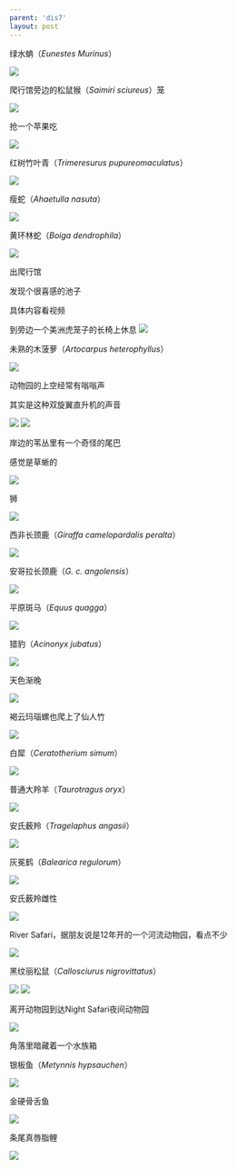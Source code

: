 ```yaml
---
parent: 'dis7'
layout: post
---
```

绿水蚺（<i>Eunestes Murinus</i>）

<img class='disc' src='https://i.postimg.cc/fRKnMkgM/277.jpg'>

爬行馆旁边的松鼠猴（<i>Saimiri sciureus</i>）笼

<img class='disc' src='https://i.postimg.cc/FKWMJ84q/278.jpg'>

抢一个苹果吃

<img class='disc' src='https://i.postimg.cc/HLkGnHfX/279.jpg'>

红树竹叶青（<i>Trimeresurus pupureomaculatus</i>）

<img class='disc' src='https://i.postimg.cc/fLV67CWb/280.jpg'>

瘦蛇（<i>Ahaetulla nasuta</i>）

<img class='disc' src='https://i.postimg.cc/zB44xh3F/281.jpg'>

黄环林蛇（<i>Boiga dendrophila</i>）

<img class='disc' src='https://i.postimg.cc/Zn322qdt/282.jpg'>

出爬行馆

发现个很喜感的池子

具体内容看视频


到旁边一个美洲虎笼子的长椅上休息
<img class='disc' src='https://i.postimg.cc/zDRsVxPt/283.jpg'>

未熟的木菠萝（<i>Artocarpus heterophyllus</i>）

<img class='disc' src='https://i.postimg.cc/vHrCvcy5/284.jpg'>

动物园的上空经常有嗡嗡声

其实是这种双旋翼直升机的声音

<img class='disc' src='https://i.postimg.cc/wj9Z4gxZ/285.jpg'>

<img class='disc' src='https://i.postimg.cc/QxGR5c2X/286.jpg'>

岸边的苇丛里有一个奇怪的尾巴

感觉是草蜥的

<img class='disc' src='https://i.postimg.cc/YC8VJZh9/287.jpg'>

狮

<img class='disc' src='https://i.postimg.cc/7L6cD92N/288.jpg'>

西非长颈鹿（<i>Giraffa camelopardalis peralta</i>）

<img class='disc' src='https://i.postimg.cc/pd6SdjQM/289.jpg'>

安哥拉长颈鹿（<i>G. c. angolensis</i>）

<img class='disc' src='https://i.postimg.cc/Hx8h8L3c/290.jpg'>

平原斑马（<i>Equus quagga</i>）

<img class='disc' src='https://i.postimg.cc/XqMDf0D2/291.jpg'>

猎豹（<i>Acinonyx jubatus</i>）

<img class='disc' src='https://i.postimg.cc/6qdbz1kB/292.jpg'>

天色渐晚

<img class='disc' src='https://i.postimg.cc/KcLWZRRC/293.jpg'>

褐云玛瑙螺也爬上了仙人竹

<img class='disc' src='https://i.postimg.cc/jdbFCtf2/294.jpg'>

白犀（<i>Ceratotherium simum</i>）

<img class='disc' src='https://i.postimg.cc/FsVnL8bZ/295.jpg'>

普通大羚羊（<i>Taurotragus oryx</i>）

<img class='disc' src='https://i.postimg.cc/RZCpQdXz/296.jpg'>

安氏薮羚（<i>Tragelaphus angasii</i>）

<img class='disc' src='https://i.postimg.cc/R0NP20ks/297.jpg'>

灰冕鹤（<i>Balearica regulorum</i>）

<img class='disc' src='https://i.postimg.cc/BnhYhFVP/298.jpg'>

安氏薮羚雌性

<img class='disc' src='https://i.postimg.cc/GpVMRCrc/299.jpg'>

River Safari，据朋友说是12年开的一个河流动物园，看点不少

<img class='disc' src='https://i.postimg.cc/4dcWNSNp/300.jpg'>

黑纹丽松鼠（<i>Callosciurus nigrovittatus</i>）

<img class='disc' src='https://i.postimg.cc/MH8dcmvN/301.jpg'>

<img class='disc' src='https://i.postimg.cc/FFjTM864/302.jpg'>

离开动物园到达Night Safari夜间动物园

<img class='disc' src='https://i.postimg.cc/wT20vJH4/303.jpg'>

角落里暗藏着一个水族箱

银板鱼（<i>Metynnis hypsauchen</i>）

<img class='disc' src='https://i.postimg.cc/mkNV719D/304.jpg'>

金硬骨舌鱼

<img class='disc' src='https://i.postimg.cc/3JYtY9MD/305.jpg'>

条尾真唇脂鲤

<img class='disc' src='https://i.postimg.cc/BnvN16nS/306.jpg'>
